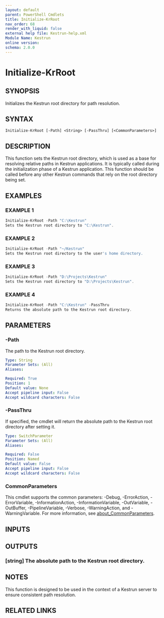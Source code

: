 ```yaml
---
layout: default
parent: PowerShell Cmdlets
title: Initialize-KrRoot
nav_order: 68
render_with_liquid: false
external help file: Kestrun-help.xml
Module Name: Kestrun
online version:
schema: 2.0.0
---
```


# Initialize-KrRoot

## SYNOPSIS
Initializes the Kestrun root directory for path resolution.

## SYNTAX

```
Initialize-KrRoot [-Path] <String> [-PassThru] [<CommonParameters>]
```

## DESCRIPTION
This function sets the Kestrun root directory, which is used as a base for resolving relative paths in Kestrun applications.
It is typically called during the initialization phase of a Kestrun application.
This function should be called before any other Kestrun commands that rely on the root directory being set.

## EXAMPLES

### EXAMPLE 1
```powershell
Initialize-KrRoot -Path "C:\Kestrun"
Sets the Kestrun root directory to "C:\Kestrun".
```

### EXAMPLE 2
```powershell
Initialize-KrRoot -Path "~/Kestrun"
Sets the Kestrun root directory to the user's home directory.
```

### EXAMPLE 3
```powershell
Initialize-KrRoot -Path "D:\Projects\Kestrun"
Sets the Kestrun root directory to "D:\Projects\Kestrun".
```

### EXAMPLE 4
```powershell
Initialize-KrRoot -Path "C:\Kestrun" -PassThru
Returns the absolute path to the Kestrun root directory.
```

## PARAMETERS

### -Path
The path to the Kestrun root directory.

```yaml
Type: String
Parameter Sets: (All)
Aliases:

Required: True
Position: 1
Default value: None
Accept pipeline input: False
Accept wildcard characters: False
```

### -PassThru
If specified, the cmdlet will return the absolute path to the Kestrun root directory after setting it.

```yaml
Type: SwitchParameter
Parameter Sets: (All)
Aliases:

Required: False
Position: Named
Default value: False
Accept pipeline input: False
Accept wildcard characters: False
```

### CommonParameters
This cmdlet supports the common parameters: -Debug, -ErrorAction, -ErrorVariable, -InformationAction, -InformationVariable, -OutVariable, -OutBuffer, -PipelineVariable, -Verbose, -WarningAction, and -WarningVariable. For more information, see [about_CommonParameters](http://go.microsoft.com/fwlink/?LinkID=113216).

## INPUTS

## OUTPUTS

### [string] The absolute path to the Kestrun root directory.
## NOTES
This function is designed to be used in the context of a Kestrun server to ensure consistent path resolution.

## RELATED LINKS
